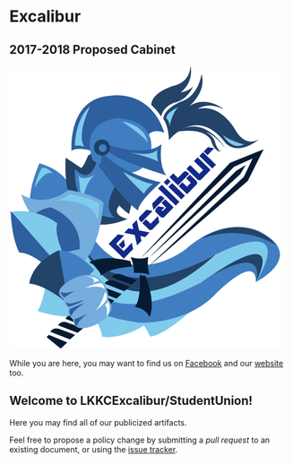 # Excalibur
## 2017-2018 Proposed Cabinet
![Logo design by Nicole Lai](assets/images/logo.png)

While you are here, you may want to find us on [Facebook](fb.me/LKKCExcalibur) and our [website](https://lkkcexcalibur.github.io) too.

## Welcome to LKKCExcalibur/StudentUnion!
Here you may find all of our publicized artifacts.

Feel free to propose a policy change by submitting a _pull request_ to an existing document, or using the [issue tracker](https://github.com/LKKCExcalibur/StudentUnion/issues).
